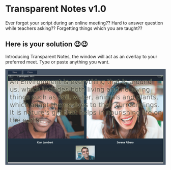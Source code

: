 # Transparent Notes v1.0

Ever forgot your script during an online meeting?? Hard to answer question while teachers asking?? Forgetting things which you are taught??

## Here is your solution 😉😉

Introducing Transparent Notes, the window will act as an overlay to your preferred meet. Type or paste anything you want.

![](screenshot.jpg)
